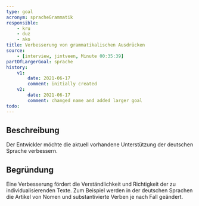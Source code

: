 ```yaml
---
type: goal
acronym: spracheGrammatik
responsible: 
    - kru
    - duz
    - ako
title: Verbesserung von grammatikalischen Ausdrücken
source:
    - [interview, jintveen, Minute 00:35:39]
partOfLargerGoal: sprache
history:
    v1:
        date: 2021-06-17
        comment: initially created
    v2:
        date: 2021-06-17
        comment: changed name and added larger goal
todo: 
---
```


## Beschreibung

Der Entwickler möchte die aktuell vorhandene Unterstützung der deutschen Sprache verbessern.


## Begründung

Eine Verbesserung fördert die Verständlichkeit und Richtigkeit der zu individualisierenden Texte. Zum Beispiel werden in der deutschen Sprachen die Artikel von Nomen und substantivierte Verben je nach Fall geändert.